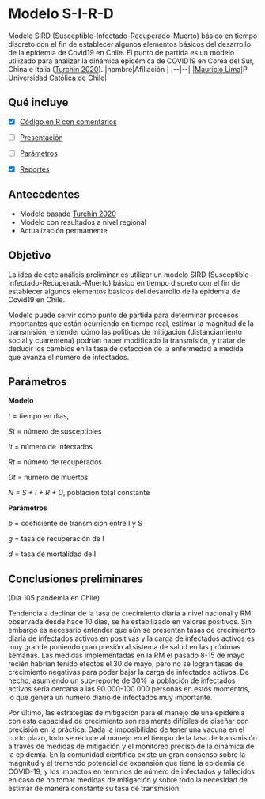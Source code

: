 

# Modelo S-I-R-D

Modelo SIRD (Susceptible-Infectado-Recuperado-Muerto) básico en tiempo discreto con el fin de establecer algunos elementos básicos del desarrollo de la epidemia de Covid19 en Chile. El punto de partida es un modelo utilizado para analizar la dinámica epidémica de COVID19 en Corea del Sur, China e Italia ([Turchin 2020](https://github.com/pturchin/CSH-Covid-19-Project)).
|nombre|Afiliación  |
|--|--|
|[Mauricio Lima](https://biologia.uc.cl/lima-mauricio/)|P Universidad Católica de Chile|

## Qué incluye

 - [x] [Código en R con comentarios](SIRD_Lima/)
 - [ ] [Presentación](presentaciones/)
 - [ ] [Parámetros](parametros/)
 - [x]  [Reportes](reportes/)



## Antecedentes
- Modelo basado [Turchin 2020](https://github.com/pturchin/CSH-Covid-19-Project)
- Modelo con resultados a nivel regional
- Actualización permamente

## Objetivo
La idea de este análisis preliminar es utilizar un modelo SIRD (Susceptible-Infectado-Recuperado-Muerto) básico en tiempo discreto con el fin de establecer algunos elementos básicos del desarrollo de la epidemia de Covid19 en Chile.

Modelo puede servir como punto de partida para determinar procesos importantes que están ocurriendo en tiempo real, estimar la magnitud de la transmisión, entender cómo las políticas de mitigación (distanciamiento social y cuarentena) podrían haber modificado la transmisión, y tratar de deducir los cambios en la tasa de detección de la enfermedad a medida que avanza el número de infectados.


## Parámetros
**Modelo**

_t_ = tiempo en días,

_St_ = número de susceptibles

_It_ = número de infectados

_Rt_ = número de recuperados

_Dt_ = número de muertos

_N = S + I + R + D_, población total constante 

**Parámetros**

_b_ = coeficiente de transmisión entre I y S

_g_ = tasa de recuperación de I

_d_ = tasa de mortalidad de I

## Conclusiones preliminares
(Día 105 pandemia en Chile)


Tendencia a declinar de la tasa de crecimiento diaria a nivel nacional y RM observada desde hace 10 días, se ha estabilizado en valores positivos. Sin embargo es necesario entender que aún se presentan tasas de crecimiento diaria de infectados activos en positivas y la carga de infectados activos es muy grande poniendo gran presión al sistema de salud en las próximas semanas. Las medidas implementadas en la RM el pasado 8-15 de mayo recién habrían tenido efectos el 30 de mayo, pero no se logran tasas de crecimiento negativas para poder bajar la carga de infectados activos. De hecho, asumiendo un sub-reporte de 30% la población de infectados activos sería cercana a las 90.000-100.000 personas en estos momentos, lo que genera un numero diario de infectados muy importante.

Por último, las estrategias de mitigación para el manejo de una epidemia con esta capacidad de crecimiento son realmente difíciles de diseñar con precisión en la práctica. Dada la imposibilidad de tener una vacuna en el corto plazo, todo se reduce al manejo en el tiempo de la tasa de transmisión a través de medidas de mitigación y el monitoreo preciso de la dinámica de la epidemia. En la comunidad científica existe un gran consenso sobre la magnitud y el tremendo potencial de expansión que tiene la epidemia de COVID-19, y los impactos en términos de número de infectados y fallecidos en caso de no tomar medidas de mitigación y sobre todo la necesidad de estimar de manera constante su tasa de transmisión.
